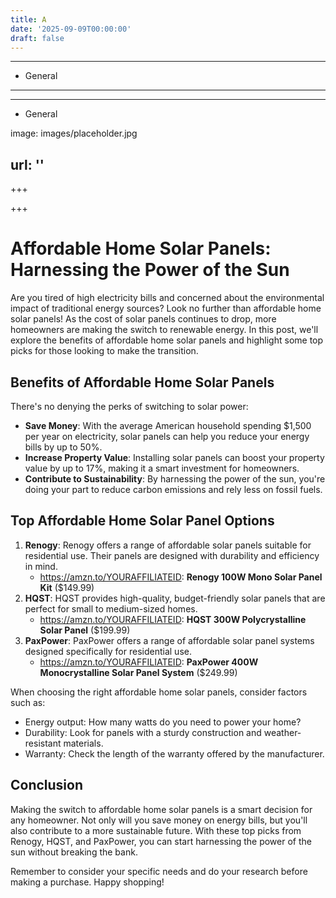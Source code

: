 ```yaml
---
title: A
date: '2025-09-09T00:00:00'
draft: false
---
```


---




- General
---

---

- General

image: images/placeholder.jpg

url: ''
---

+++





+++





**Affordable Home Solar Panels: Harnessing the Power of the Sun**
=====================================================

Are you tired of high electricity bills and concerned about the environmental impact of traditional energy sources? Look no further than affordable home solar panels! As the cost of solar panels continues to drop, more homeowners are making the switch to renewable energy. In this post, we'll explore the benefits of affordable home solar panels and highlight some top picks for those looking to make the transition.

**Benefits of Affordable Home Solar Panels**
-----------------------------------------

There's no denying the perks of switching to solar power:

* **Save Money**: With the average American household spending $1,500 per year on electricity, solar panels can help you reduce your energy bills by up to 50%.
* **Increase Property Value**: Installing solar panels can boost your property value by up to 17%, making it a smart investment for homeowners.
* **Contribute to Sustainability**: By harnessing the power of the sun, you're doing your part to reduce carbon emissions and rely less on fossil fuels.

**Top Affordable Home Solar Panel Options**
--------------------------------------------

1. **Renogy**: Renogy offers a range of affordable solar panels suitable for residential use. Their panels are designed with durability and efficiency in mind.
	* https://amzn.to/YOURAFFILIATEID: **Renogy 100W Mono Solar Panel Kit** ($149.99)
2. **HQST**: HQST provides high-quality, budget-friendly solar panels that are perfect for small to medium-sized homes.
	* https://amzn.to/YOURAFFILIATEID: **HQST 300W Polycrystalline Solar Panel** ($199.99)
3. **PaxPower**: PaxPower offers a range of affordable solar panel systems designed specifically for residential use.
	* https://amzn.to/YOURAFFILIATEID: **PaxPower 400W Monocrystalline Solar Panel System** ($249.99)

When choosing the right affordable home solar panels, consider factors such as:

* Energy output: How many watts do you need to power your home?
* Durability: Look for panels with a sturdy construction and weather-resistant materials.
* Warranty: Check the length of the warranty offered by the manufacturer.

**Conclusion**
----------

Making the switch to affordable home solar panels is a smart decision for any homeowner. Not only will you save money on energy bills, but you'll also contribute to a more sustainable future. With these top picks from Renogy, HQST, and PaxPower, you can start harnessing the power of the sun without breaking the bank.

Remember to consider your specific needs and do your research before making a purchase. Happy shopping!